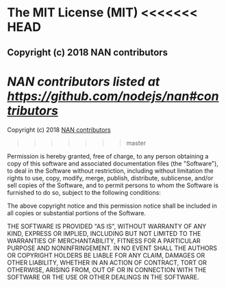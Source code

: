 The MIT License (MIT)
<<<<<<< HEAD
=====================

Copyright (c) 2018 NAN contributors
-----------------------------------

*NAN contributors listed at <https://github.com/nodejs/nan#contributors>*
=======

Copyright (c) 2018 [NAN contributors](<https://github.com/nodejs/nan#wg-members--collaborators>)
>>>>>>> master

Permission is hereby granted, free of charge, to any person obtaining a copy of this software and associated documentation files (the "Software"), to deal in the Software without restriction, including without limitation the rights to use, copy, modify, merge, publish, distribute, sublicense, and/or sell copies of the Software, and to permit persons to whom the Software is furnished to do so, subject to the following conditions:

The above copyright notice and this permission notice shall be included in all copies or substantial portions of the Software.

THE SOFTWARE IS PROVIDED "AS IS", WITHOUT WARRANTY OF ANY KIND, EXPRESS OR IMPLIED, INCLUDING BUT NOT LIMITED TO THE WARRANTIES OF MERCHANTABILITY, FITNESS FOR A PARTICULAR PURPOSE AND NONINFRINGEMENT. IN NO EVENT SHALL THE AUTHORS OR COPYRIGHT HOLDERS BE LIABLE FOR ANY CLAIM, DAMAGES OR OTHER LIABILITY, WHETHER IN AN ACTION OF CONTRACT, TORT OR OTHERWISE, ARISING FROM, OUT OF OR IN CONNECTION WITH THE SOFTWARE OR THE USE OR OTHER DEALINGS IN THE SOFTWARE.
